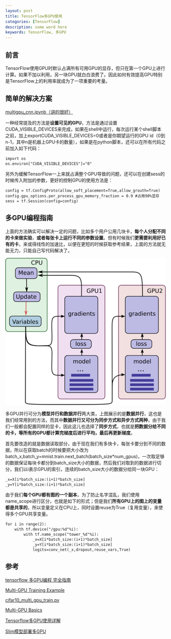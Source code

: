 ```yaml
---
layout: post
title: TensorFlow多GPU使用
categories: [TensorFlow]
description: some word here
keywords: TensorFlow, 多GPU
---
```


## 前言

TensorFlow使用GPU时默认占满所有可用GPU的显存，但只在第一个GPU上进行计算。如果不加以利用，另一块GPU就白白浪费了。因此如何有效提高GPU特别是TensorFlow上的利用率就成为了一项重要的考量。

## 简单的解决方案

[multigpu\_cnn\.ipynb（讲的很好）](https://github.com/aymericdamien/TensorFlow-Examples/blob/master/notebooks/6_MultiGPU/multigpu_cnn.ipynb)

一种经常提及的方法是**设置可见的GPU**，方法是通过设置CUDA\_VISIBLE\_DEVICES来完成，如果在shell中运行，每次运行某个shell脚本之前，加上exportCUDA\_VISIBLE\_DEVICES=0或者是你期望运行的GPU id（0到n-1，其中n是机器上GPU卡的数量），如果是在python脚本，还可以在所有代码之前加入如下代码：

```
import os
os.environ["CUDA_VISIBLE_DEVICES"]="0"
```

另外为缓解TensorFlow一上来就占满整个GPU导致的问题，还可以在创建sess的时候传入附加的参数，更好的控制GPU的使用方法是：

```
config = tf.ConfigProto(allow_soft_placement=True,allow_grouth=True)
config.gpu_options.per_process_gpu_memory_fraction = 0.9 #占用90%显存
sess = tf.Session(config=config)
```

## 多GPU编程指南

上面的方法确实可以解决一定的问题，比如多个用户公用几块卡，**每个人分配不同的卡来做实验**，**或者每张卡上运行不同的参数设置**。但有时候我们**更需要利用好已有的卡**，来或得线性的加速比，以便在更短的时候获取参考结果，上面的方法就无能无力，只能自己写代码解决了。

![](/images/posts/neural_network/multiple_gpu.png)

多GPU并行可分为**模型并行和数据并行**两大类，上图展示的是**数据并行**，这也是我们经常用到的方法，而其中**数据并行又可分为同步方式和异步方式两种**，由于我们一般都会配置同样的显卡，因此这儿也选择了**同步方式**，也就是**把数据分给不同的卡，等所有的GPU都计算完梯度后进行平均，最后再更新梯度**。

首先要改造的就是数据读取部分，由于现在我们有多快卡，每张卡要分到不同的数据，所以在获取batch的时候要把大小改为batch\_x,batch\_y=mnist\.train\.next\_batch(batch\_size\*num\_gpus)，一次取足够的数据保证每块卡都分到batch\_size大小的数据，然后我们对取到的数据进行切分，我们以i表示GPU的索引，连续的batch\_size大小的数据分给同一块GPU：

```
_x=X[i*batch_size:(i+1)*batch_size]
_y=Y[i*batch_size:(i+1)*batch_size]
```

由于我们**每个GPU都有图的一个副本**，为了防止名字混乱，我们使用name\_scope进行区分，也就是如下的形式；但是我们**所有GPU上的图上的变量都是共享的**，所以变量定义在CPU上，同时设置reuse为True（复用变量），来使得多个GPU共享变量。

```
for i in range(2):
	with tf.device("/gpu:%d"%i):
		with tf.name_scope("tower_%d"%i):
			_x=X[i*batch_size:(i+1)*batch_size]
			_y=Y[i*batch_size:(i+1)*batch_size]
			logits=conv_net(_x,dropout,reuse_vars,True)
```

## 参考

[tensorflow 多GPU编程 完全指南](https://blog.csdn.net/minstyrain/article/details/80986397)

[Multi-GPU Training Example](https://github.com/aymericdamien/TensorFlow-Examples/blob/master/notebooks/6_MultiGPU/multigpu_cnn.ipynb)

[cifar10\_multi\_gpu\_train.py](https://github.com/tensorflow/models/blob/master/tutorials/image/cifar10/cifar10_multi_gpu_train.py)

[Multi-GPU Basics](https://github.com/aymericdamien/TensorFlow-Examples/blob/master/notebooks/6_MultiGPU/multigpu_basics.ipynb)

[Tensorflow多GPU使用详解](https://zhuanlan.zhihu.com/p/38071821)

[Slim模型部署多GPU](https://blog.csdn.net/mou_it/article/details/82759587)

